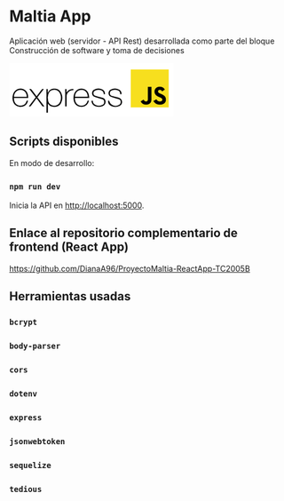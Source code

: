 # Maltia App

Aplicación web (servidor - API Rest) desarrollada como parte del bloque Construcción de software y toma de decisiones

![alt text](https://github.com/DianaA96/ProyectoMaltia-ExpressJSApp-TC2005B/blob/main/1.png?raw=true)

## Scripts disponibles

En modo de desarrollo:

### `npm run dev`

Inicia la API en [http://localhost:5000](http://localhost:3000).

## Enlace al repositorio complementario de frontend (React App)

https://github.com/DianaA96/ProyectoMaltia-ReactApp-TC2005B

## Herramientas usadas

### `bcrypt`

### `body-parser`

### `cors`

### `dotenv`

### `express`

### `jsonwebtoken`

### `sequelize`

### `tedious`

